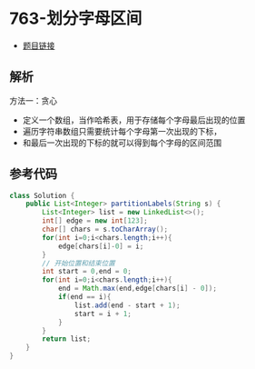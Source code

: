 # 763-划分字母区间

- [题目链接](https://leetcode-cn.com/problems/partition-labels/)

## 解析
方法一：贪心

- 定义一个数组，当作哈希表，用于存储每个字母最后出现的位置
- 遍历字符串数组只需要统计每个字母第一次出现的下标，
- 和最后一次出现的下标的就可以得到每个字母的区间范围

## 参考代码
```Java
class Solution {
    public List<Integer> partitionLabels(String s) {
        List<Integer> list = new LinkedList<>();
        int[] edge = new int[123];
        char[] chars = s.toCharArray();
        for(int i=0;i<chars.length;i++){
            edge[chars[i]-0] = i;
        }
        // 开始位置和结束位置
        int start = 0,end = 0;
        for(int i=0;i<chars.length;i++){
            end = Math.max(end,edge[chars[i] - 0]);
            if(end == i){
                list.add(end - start + 1);
                start = i + 1;
            }
        }
        return list;
    }
}
```
